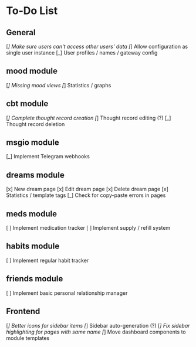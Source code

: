 # To-Do List

## General

[_] Make sure users can't access other users' data
[_] Allow configuration as single user instance
[_] User profiles / names / gateway config

## mood module

[_] Missing mood views
[_] Statistics / graphs

## cbt module

[_] Complete thought record creation
[_] Thought record editing (?)
[_] Thought record deletion

## msgio module

[_] Implement Telegram webhooks

## dreams module

[x] New dream page
[x] Edit dream page
[x] Delete dream page
[x] Statistics / template tags
[_] Check for copy-paste errors in pages

## meds module

[ ] Implement medication tracker
[ ] Implement supply / refill system

## habits module

[ ] Implement regular habit tracker

## friends module

[ ] Implement basic personal relationship manager

## Frontend

[_] Better icons for sidebar items
[_] Sidebar auto-generation (?)
[_] Fix sidebar highlighting for pages with same name
[_] Move dashboard components to module templates